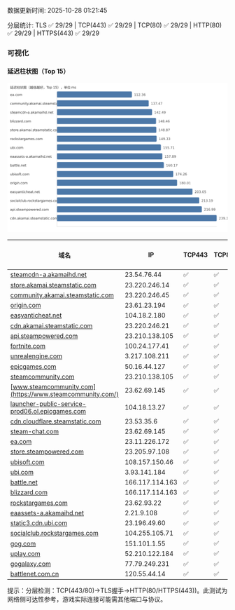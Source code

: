 数据更新时间: 2025-10-28 01:21:45

分层统计: TLS ✅ 29/29 | TCP(443) ✅ 29/29 | TCP(80) ✅ 29/29 | HTTP(80) ✅ 29/29 | HTTPS(443) ✅ 29/29

### 可视化

#### 延迟柱状图（Top 15）

![Latency Chart](latency_chart.svg)

| 域名 | IP | TCP443 | TCP80 | TLS 握手 | HTTP(80) | 状态码 | HTTPS(443) | 状态码(HTTPS) | 延迟(ms) |
|---|---|---|---|---|---|---|---|---|---|
| [steamcdn-a.akamaihd.net](https://steamcdn-a.akamaihd.net/) | 23.54.76.44 | ✅ | ✅ | ✅ | ✅ | 200 | ✅ | 200 | 142.49 |
| [store.akamai.steamstatic.com](https://store.akamai.steamstatic.com/) | 23.220.246.14 | ✅ | ✅ | ✅ | ✅ | 403 | ✅ | 403 | 148.87 |
| [community.akamai.steamstatic.com](https://community.akamai.steamstatic.com/) | 23.220.246.45 | ✅ | ✅ | ✅ | ✅ | 403 | ✅ | 403 | 137.47 |
| [origin.com](https://origin.com/) | 23.61.23.194 | ✅ | ✅ | ✅ | ✅ | 301 | ✅ | 301 | 180.01 |
| [easyanticheat.net](https://easyanticheat.net/) | 104.18.2.180 | ✅ | ✅ | ✅ | ✅ | 301 | ✅ | 301 | 203.05 |
| [cdn.akamai.steamstatic.com](https://cdn.akamai.steamstatic.com/) | 23.220.246.21 | ✅ | ✅ | ✅ | ✅ | 200 | ✅ | 200 | 239.3 |
| [api.steampowered.com](https://api.steampowered.com/) | 23.210.138.105 | ✅ | ✅ | ✅ | ✅ | 404 | ✅ | 404 | 216.99 |
| [fortnite.com](https://fortnite.com/) | 100.24.177.41 | ✅ | ✅ | ✅ | ✅ | 301 | ✅ | 301 | 245.49 |
| [unrealengine.com](https://unrealengine.com/) | 3.217.108.211 | ✅ | ✅ | ✅ | ✅ | 301 | ✅ | 301 | 240.02 |
| [epicgames.com](https://epicgames.com/) | 50.16.44.127 | ✅ | ✅ | ✅ | ✅ | 301 | ✅ | 302 | 247.51 |
| [steamcommunity.com](https://steamcommunity.com/) | 23.210.138.105 | ✅ | ✅ | ✅ | ✅ | 302 | ✅ | 200 | 328.62 |
| [www.steamcommunity.com](https://www.steamcommunity.com/) | 23.62.69.145 | ✅ | ✅ | ✅ | ✅ | 302 | ✅ | 302 | 313.95 |
| [launcher-public-service-prod06.ol.epicgames.com](https://launcher-public-service-prod06.ol.epicgames.com/) | 104.18.13.27 | ✅ | ✅ | ✅ | ✅ | 404 | ✅ | 404 | 327.38 |
| [cdn.cloudflare.steamstatic.com](https://cdn.cloudflare.steamstatic.com/) | 23.53.35.6 | ✅ | ✅ | ✅ | ✅ | 200 | ✅ | 200 | 245.39 |
| [steam-chat.com](https://steam-chat.com/) | 23.62.69.145 | ✅ | ✅ | ✅ | ✅ | 302 | ✅ | 404 | 321.89 |
| [ea.com](https://ea.com/) | 23.11.226.172 | ✅ | ✅ | ✅ | ✅ | 301 | ✅ | 301 | 112.36 |
| [store.steampowered.com](https://store.steampowered.com/) | 23.205.97.108 | ✅ | ✅ | ✅ | ✅ | 302 | ✅ | 200 | 434.44 |
| [ubisoft.com](https://ubisoft.com/) | 108.157.150.46 | ✅ | ✅ | ✅ | ✅ | 301 | ✅ | 301 | 174.26 |
| [ubi.com](https://ubi.com/) | 3.93.141.184 | ✅ | ✅ | ✅ | ✅ | 301 | ✅ | 301 | 155.71 |
| [battle.net](https://battle.net/) | 166.117.114.163 | ✅ | ✅ | ✅ | ✅ | 301 | ✅ | 301 | 160.17 |
| [blizzard.com](https://blizzard.com/) | 166.117.114.163 | ✅ | ✅ | ✅ | ✅ | 302 | ✅ | 302 | 148.46 |
| [rockstargames.com](https://rockstargames.com/) | 23.62.93.22 | ✅ | ✅ | ✅ | ✅ | 301 | ✅ | 301 | 149.33 |
| [eaassets-a.akamaihd.net](https://eaassets-a.akamaihd.net/) | 2.21.9.108 | ✅ | ✅ | ✅ | ✅ | 404 | ✅ | 404 | 157.89 |
| [static3.cdn.ubi.com](https://static3.cdn.ubi.com/) | 23.196.49.60 | ✅ | ✅ | ✅ | ✅ | 401 | ✅ | 401 | 258.41 |
| [socialclub.rockstargames.com](https://socialclub.rockstargames.com/) | 104.255.105.71 | ✅ | ✅ | ✅ | ✅ | 301 | ✅ | 307 | 213.19 |
| [gog.com](https://gog.com/) | 151.101.1.55 | ✅ | ✅ | ✅ | ✅ | 301 | ✅ | 301 | 749.26 |
| [uplay.com](https://uplay.com/) | 52.210.122.184 | ✅ | ✅ | ✅ | ✅ | 301 | ✅ | 301 | 402.23 |
| [gogalaxy.com](https://gogalaxy.com/) | 77.79.249.231 | ✅ | ✅ | ✅ | ✅ | 301 | ✅ | 301 | 559.16 |
| [battlenet.com.cn](https://battlenet.com.cn/) | 120.55.44.14 | ✅ | ✅ | ✅ | ✅ | 308 | ✅ | 302 | 993.08 |

提示：分层检测：TCP(443/80)→TLS握手→HTTP(80/HTTPS(443))。此测试为网络侧可达性参考，游戏实际连接可能需其他端口与协议。